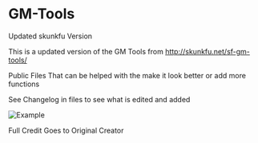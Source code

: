 # GM-Tools
Updated skunkfu Version

This is a updated version of the GM Tools from http://skunkfu.net/sf-gm-tools/

Public Files That can be helped with the make it look better or add more functions

See Changelog in files to see what is edited and added


![Example](https://i.gyazo.com/503a3fd7a77d8ca8332b0242a692882e.png)

Full Credit Goes to Original Creator
